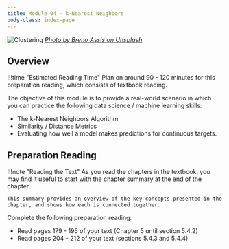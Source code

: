 ```yaml
---
title: Module 04 — k-Nearest Neighbors
body-class: index-page
---
```


![Clustering]({{URLROOT}}/shared/img/neighborhood.jpg)
*[Photo by Breno Assis on Unsplash](https://unsplash.com/photos/r3WAWU5Fi5Q)*

## Overview

!!!time "Estimated Reading Time"
	Plan on around 90 - 120 minutes for this preparation reading, which consists of textbook reading. 

The objective of this module is to provide a real-world scenario in which you can practice the following data science / machine learning skills:

* The k-Nearest Neighbors Algorithm
* Similarity / Distance Metrics
* Evaluating how well a model makes predictions for continuous targets.

## Preparation Reading

!!!note "Reading the Text"
	As you read the chapters in the textbook, you may find it useful to start with the chapter summary at the end of the chapter. 

	This summary provides an overview of the key concepts presented in the chapter, and shows how each is connected together.

Complete the following preparation reading:

* Read pages 179 - 195 of your text (Chapter 5 until section 5.4.2)
* Read pages 204 - 212 of your text (sections 5.4.3 and 5.4.4)
